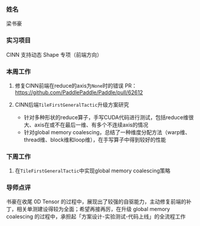 ### 姓名

梁书豪

### 实习项目

CINN 支持动态 Shape 专项（前端方向）

### 本周工作

1. 修复CINN前端在reduce的axis为`None`时的错误 PR：https://github.com/PaddlePaddle/Paddle/pull/62612

2. CINN后端`TileFirstGeneralTactic`升级方案研究

    * 针对多种形状的reduce算子，手写CUDA代码进行测试，包括reduce维很大、axis在或不在最后一维、有多个不连续axis的情况
    * 针对global memory coalescing，总结了一种维度分配方法（warp维、thread维、block维和loop维），在手写算子中得到较好的性能

### 下周工作

1. 在`TileFirstGeneralTactic`中实现global memory coalescing策略

### 导师点评

书豪在收尾 0D Tensor 的过程中，展现出了较强的自驱能力，主动修复前端的补丁，相关单测建设得较为全面；希望再接再厉，在升级 global memory coalescing 的过程中，承担起「方案设计-实验测试-代码上线」的全流程工作
